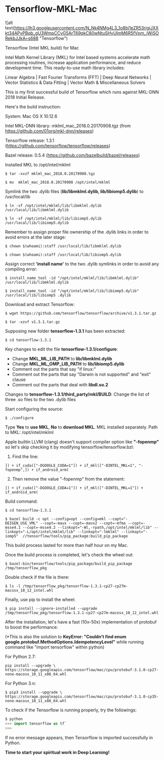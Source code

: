 # Tensorflow-MKL-Mac

![alt text(https://lh3.googleusercontent.com/N_Nk4NMg4L3_1o8bj1eZR53rigiJXXkt34APyPBqb_gU3WmpCCyG5ArT69qkC80wNtuSHyUImM6R5fVpm_jWjSORekbJJkA=s688 "Tensorflow")



Tensorflow (Intel MKL build) for Mac

Intel Math Kernel Library (MKL) for Intel based systems accelerate math processing routines, increase application performance, and reduce development time. This ready-to-use math library includes:

Linear Algebra | Fast Fourier Transforms (FFT) | Deep Neural Networks | Vector Statistics & Data Fitting | Vector Math & Miscellaneous Solvers

This is my first successful build of Tensorflow which runs against MKL-DNN 2018 Initial Release.

Here's the build instruction:

System: Mac OS X 10.12.6

Intel MKL-DNN library: mklml_mac_2018.0.20170908.tgz (from https://github.com/01org/mkl-dnn/releases)

Tensorflow release: 1.3.1 (https://github.com/tensorflow/tensorflow/releases)

Bazel release: 0.5.4 (https://github.com/bazelbuild/bazel/releases)

Installed MKL to /opt/intel/mklml

`$ tar -xvzf mklml_mac_2018.0.20170908.tgz`

`$ mv  mklml_mac_2018.0.20170908 /opt/intel/mklml`

Symlink the two .dylib files (**lib/libmklml.dylib, lib/libiomp5.dylib**) to /usr/local/lib

`$ ln -sf /opt/intel/mklml/lib/libmklml.dylib /usr/local/lib/libmklml.dylib`

`$ ln -sf /opt/intel/mklml/lib/libiomp5.dylib /usr/local/lib/libiomp5.dylib`

Remember to assign proper file ownership of the .dylib links in order to avoid errors at the later stage:

`$ chown $(whoami):staff /usr/local/lib/libmklml.dylib`

`$ chown $(whoami):staff /usr/local/lib/libiomp5.dylib`

Assign correct **'install name'** to the two .dylib symlinks in order to avoid any compiling error:

`$ install_name_tool -id "/opt/intel/mklml/lib/libmklml.dylib" /usr/local/lib/libmklml.dylib`

`$ install_name_tool -id "/opt/intel/mklml/lib/libiomp5.dylib" /usr/local/lib/libiomp5 .dylib`

Download and extract Tensorflow:

`$ wget https://github.com/tensorflow/tensorflow/archive/v1.3.1.tar.gz`

`$ tar -xzvf v1.3.1.tar.gz`

Supposing new folder **tensorflow-1.3.1** has been extracted:

`$ cd tensorflow-1.3.1`

Key changes to edit the file **tensorflow-1.3.1/configure**:
* Change **MKL_ML_LIB_PATH** to **lib/libmklml.dylib**
* Change **MKL_ML_OMP_LIB_PATH** to **lib/libiomp5.dylib**
* Comment out the parts that say "if linux:"
* Comment out the parts that say "Darwin is not supported" and "exit" clause
* Comment out the parts that deal with **libdl.so.2**

Changes to **tensorflow-1.3.1/third_party/mkl/BUILD**:
Change the list of three .so files to the two .dylib files

Start configuring the source: 

`$ ./configure`

Type **Yes** to **use MKL**, **No** to **download MKL**. 
MKL installed separately. Path to MKL: /opt/intel/mklml

Apple builtin LLVM (clang) doesn't support compiler option like **"-fopenmp"** so let's skip checking it by modifying tensorflow/tensorflow.bzl:

1. Find the line:

`]) + if_cuda(["-DGOOGLE_CUDA=1"]) + if_mkl(["-DINTEL_MKL=1", "-fopenmp",]) + if_android_arm(`

2. Then remove the value "-fopenmp" from the statement:

`]) + if_cuda(["-DGOOGLE_CUDA=1"]) + if_mkl(["-DINTEL_MKL=1"]) + if_android_arm(`

Build command: 

`$ cd tensorflow-1.3.1`

`$ bazel build -c opt --config=opt --config=mkl --copt="-DEIGEN_USE_VML" --copt=-mavx --copt=-mavx2 --copt=-mfma --copt=-msse4.1 --copt=-msse4.2 --linkopt="-Wl,-rpath,/opt/intel/mklml/lib" --linkopt="-L/opt/intel/mklml/lib" --linkopt="-lmklml" --linkopt="-iomp5"  //tensorflow/tools/pip_package:build_pip_package`

This build process lasted for more than half hour on my Mac.

Once the build process is completed, let's check the wheel out:

`$ bazel-bin/tensorflow/tools/pip_package/build_pip_package /tmp/tensorflow_pkg`

Double check if the file is there:

`$ ls -l /tmp/tensorflow_pkg/tensorflow-1.3.1-cp27-cp27m-macosx_10_12_intel.whl`

Finally, use pip to install the wheel:

`$ pip install --ignore-installed --upgrade /tmp/tensorflow_pkg/tensorflow-1.3.1-cp27-cp27m-macosx_10_12_intel.whl`

After the installation, let's have a fast (10x-50x) implementation of protobuf to boost the performance:

(*This is also the solution to **KeyError: "Couldn't find enum google.protobuf.MethodOptions.IdempotencyLevel"** while running command like "import tensorflow" within python)

For Python 2.7:

`pip install --upgrade \
https://storage.googleapis.com/tensorflow/mac/cpu/protobuf-3.1.0-cp27-none-macosx_10_11_x86_64.whl`

For Python 3.n:

`$ pip3 install --upgrade \
https://storage.googleapis.com/tensorflow/mac/cpu/protobuf-3.1.0-cp35-none-macosx_10_11_x86_64.whl`

To check if the Tensorflow is running properly, try the followings:

```python
$ python
>>> import tensorflow as tf`
>>>
```

If no error message appears, then Tensorflow is imported successfully in Python.

**Time to start your spiritual work in Deep Learning!**




